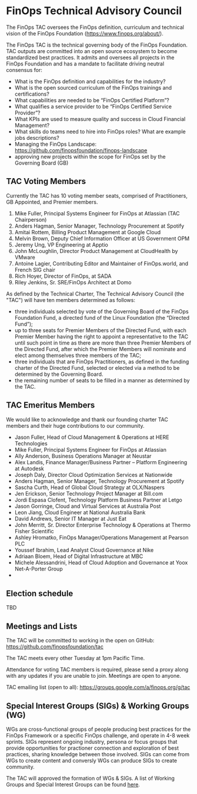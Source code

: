 # FinOps Technical Advisory Council

The FinOps TAC oversees the FinOps definition, curriculum and technical vision of the FinOps Foundation (https://www.finops.org/about/).

The FinOps TAC is the technical governing body of the FinOps Foundation. TAC outputs are committed into an open source ecosystem to become standardized best practices. It admits and oversees all projects in the FinOps Foundation and has a mandate to facilitate driving neutral consensus for:

* What is the FinOps definition and capabilities for the industry?
* What is the open sourced curriculum of the FinOps trainings and certifications?
* What capabilities are needed to be “FinOps Certified Platform”?
* What qualifies a service provider to be “FinOps Certified Service Provider”?
* What KPIs are used to measure quality and success in Cloud Financial Management?
* What skills do teams need to hire into FinOps roles? What are example jobs descriptions?
* Managing the FinOps Landscape: https://github.com/finopsfoundation/finops-landscape
* approving new projects within the scope for FinOps set by the Governing Board (GB)

## TAC Voting Members

Currently the TAC has 10 voting member seats, comprised of Practitioners, GB Appointed, and Premier members.

1. Mike Fuller, Principal Systems Engineer for FinOps at Atlassian (TAC Chairperson)
1. Anders Hagman, Senior Manager, Technology Procurement at Spotify
1. Amitai Rottem, Billing Product Management at Google Cloud
1. Melvin Brown, Deputy Chief Information Officer at US Government OPM
1. Jeremy Ung, VP Engineering at Apptio
1. John McLoughlin, Director Product Management at CloudHealth by VMware
1. Antoine Lagier, Contributing Editor and Maintainer of FinOps.world, and French SIG chair
1. Rich Hoyer, Director of FinOps, at SADA
1. Riley Jenkins, Sr. SRE/FinOps Architect at Domo

As defined by the Technical Charter, The Technical Advisory Council (the "TAC") will have ten members determined as follows:

* three individuals selected by vote of the Governing Board of the FinOps Foundation Fund, a directed fund of the Linux Foundation (the “Directed Fund”);
* up to three seats for Premier Members of the Directed Fund, with each Premier Member having the right to appoint a representative to the TAC until such point in time as there are more than three Premier Members of the Directed Fund, after which the Premier Members will nominate and elect among themselves three members of the TAC;
* three individuals that are FinOps Practitioners, as defined in the funding charter of the Directed Fund, selected or elected via a method to be determined by the Governing Board.
* the remaining number of seats to be filled in a manner as determined by the TAC.


## TAC Emeritus Members
We would like to acknowledge and thank our founding charter TAC members and their huge contributions to our community.

* Jason Fuller, Head of Cloud Management & Operations at HERE Technologies
* Mike Fuller, Principal Systems Engineer for FinOps at Atlassian
* Ally Anderson, Business Operations Manager at Neustar
* Alex Landis, Finance Manager/Business Partner – Platform Engineering at Autodesk
* Joseph Daly, Director Cloud Optimization Services at Nationwide
* Anders Hagman, Senior Manager, Technology Procurement at Spotify
* Sascha Curth, Head of Global Cloud Strategy at OLX/Naspers
* Jen Erickson, Senior Technology Project Manager at Bill.com
* Jordi Espasa Clofent, Technology Platform Business Partner at Letgo
* Jason Gorringe, Cloud and Virtual Services at Australia Post
* Leon Jiang, Cloud Engineer at National Australia Bank
* David Andrews, Senior IT Manager at Just Eat
* John Merritt, Sr. Director Enterprise Technology & Operations at Thermo Fisher Scientific
* Ashley Hromatko, FinOps Manager/Operations Management at Pearson PLC
* Youssef Ibrahim, Lead Analyst Cloud Governance at Nike
* Adriaan Bloem, Head of Digital Infrastructure at MBC
* Michele Alessandrini, Head of Cloud Adoption and Governance at Yoox Net-A-Porter Group
*




## Election schedule

TBD

## Meetings and Lists

The TAC will be committed to working in the open on GitHub: https://github.com/finopsfoundation/tac

The TAC meets every other Tuesday at 1pm Pacific Time.

Attendance for voting TAC members is required, please send a proxy along with any updates if you are unable to join. Meetings are open to anyone.

TAC emailing list (open to all): https://groups.google.com/a/finops.org/g/tac


## Special Interest Groups (SIGs) & Working Groups (WG)
WGs are cross-functional groups of people producing best practices for the FinOps Framework or a specific FinOps challenge, and operate in 4-8 week sprints. SIGs represent ongoing industry, persona or focus groups that provide opportunities for practioner connection and exploration of best practices, sharing knowledge between those involved. SIGs can come from WGs to create content and conversly WGs can produce SIGs to create community.

The TAC will approved the formation of WGs & SIGs. A list of Working Groups and Special Interest Groups can be found [here](https://www.finops.org/projects/overview/).

